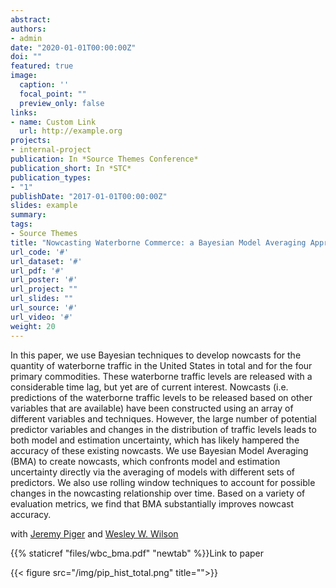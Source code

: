 ```yaml
---
abstract: 
authors:
- admin
date: "2020-01-01T00:00:00Z"
doi: ""
featured: true
image:
  caption: ''
  focal_point: ""
  preview_only: false
links:
- name: Custom Link
  url: http://example.org
projects:
- internal-project
publication: In *Source Themes Conference*
publication_short: In *STC*
publication_types:
- "1"
publishDate: "2017-01-01T00:00:00Z"
slides: example
summary: 
tags:
- Source Themes
title: "Nowcasting Waterborne Commerce: a Bayesian Model Averaging Approach"
url_code: '#'
url_dataset: '#'
url_pdf: '#'
url_poster: '#'
url_project: ""
url_slides: ""
url_source: '#'
url_video: '#'
weight: 20
---
```


In this paper, we use Bayesian techniques to develop nowcasts for the quantity of waterborne traffic in the United States in total and for the four primary commodities. These waterborne traffic levels are released with a considerable time lag, but yet are of current interest. Nowcasts (i.e. predictions of the waterborne traffic levels to be released based on other variables that are available) have been constructed using an array of different variables and techniques. However, the large number of potential predictor variables and changes in the distribution of traffic levels leads to both model and estimation uncertainty, which has likely hampered the accuracy of these existing nowcasts. We use Bayesian Model Averaging (BMA) to create nowcasts, which confronts model and estimation uncertainty directly via the averaging of models with different sets of predictors. We also use rolling window techniques to account for possible changes in the nowcasting relationship over time. Based on a variety of evaluation metrics, we find that BMA substantially improves nowcast accuracy. 

with [Jeremy Piger](https://pages.uoregon.edu/jpiger/) and [Wesley W. Wilson](https://blogs.uoregon.edu/wwilson/) 

{{% staticref "files/wbc_bma.pdf" "newtab" %}}Link to paper

{{< figure src="/img/pip_hist_total.png" title="">}}
